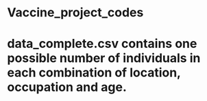 # Vaccine_project_codes

# data_complete.csv contains one possible number of individuals in each combination of location, occupation and age. 


